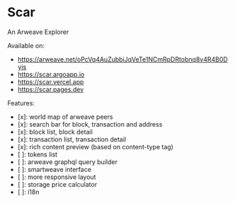 # Scar

An Arweave Explorer

Available on:

- https://arweave.net/oPcVq4AuZubbiJqVeTe1NCmRpDRtobnq8v4R4B0Dyjs
- https://scar.argoapp.io
- https://scar.vercel.app
- https://scar.pages.dev

Features:

- [x]: world map of arweave peers
- [x]: search bar for block, transaction and address
- [x]: block list, block detail
- [x]: transaction list, transaction detail
- [x]: rich content preview (based on content-type tag)
- [ ]: tokens list
- [ ]: arweave graphql query builder
- [ ]: smartweave interface
- [ ]: more responsive layout
- [ ]: storage price calculator
- [ ]: i18n
